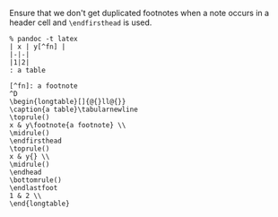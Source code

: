 Ensure that we don't get duplicated footnotes when
a note occurs in a header cell and `\endfirsthead`
is used.

```
% pandoc -t latex
| x | y[^fn] |
|-|-|
|1|2|
: a table

[^fn]: a footnote
^D
\begin{longtable}[]{@{}ll@{}}
\caption{a table}\tabularnewline
\toprule()
x & y\footnote{a footnote} \\
\midrule()
\endfirsthead
\toprule()
x & y{} \\
\midrule()
\endhead
\bottomrule()
\endlastfoot
1 & 2 \\
\end{longtable}
```
